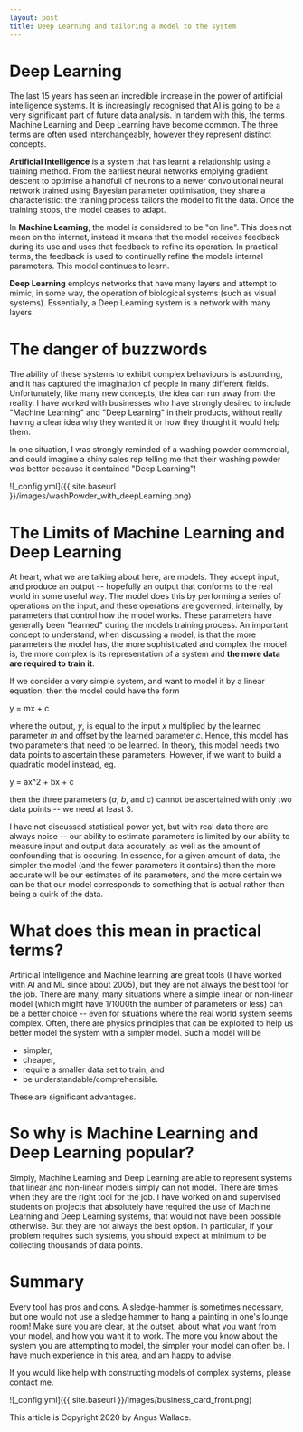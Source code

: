 ```yaml
---
layout: post
title: Deep Learning and tailoring a model to the system 
---
```


Deep Learning
=============

The last 15 years has seen an incredible increase in the power of artificial intelligence systems. It is increasingly recognised that AI is going to be a very significant part of future data analysis. In tandem with this, the terms Machine Learning and Deep Learning have become common. The three terms are often used interchangeably, however they represent distinct concepts.

**Artificial Intelligence** is a system that has learnt a relationship using a training method. From the earliest neural networks emplying gradient descent to optimise a handfull of neurons to a newer convolutional neural network trained using Bayesian parameter optimisation, they share a characteristic: the training process tailors the model to fit the data. Once the training stops, the model ceases to adapt.

In **Machine Learning**, the model is considered to be "on line". This does not mean on the internet, instead it means that the model receives feedback during its use and uses that feedback to refine its operation. In practical terms, the feedback is used to continually refine the models internal parameters. This model continues to learn.

**Deep Learning** employs networks that have many layers and attempt to mimic, in some way, the operation of biological systems (such as visual systems). Essentially, a Deep Learning system is a network with many layers.

The danger of buzzwords
=======================
The ability of these systems to exhibit complex behaviours is astounding, and it has captured the imagination of people in many different fields. Unfortunately, like many new concepts, the idea can run away from the reality. I have worked with businesses who have strongly desired to include "Machine Learning" and "Deep Learning" in their products, without really having a clear idea why they wanted it or how they thought it would help them.

In one situation, I was strongly reminded of a washing powder commercial, and could imagine a shiny sales rep telling me that their washing powder was better because it contained "Deep Learning"!

![_config.yml]({{ site.baseurl }}/images/washPowder_with_deepLearning.png)

The Limits of Machine Learning and Deep Learning
================================================
At heart, what we are talking about here, are models. They accept input, and produce an output -- hopefully an output that conforms to the real world in some useful way. The model does this by performing a series of operations on the input, and these operations are governed, internally, by parameters that control how the model works. These parameters have generally been "learned" during the models training process.
An important concept to understand, when discussing a model, is that the more parameters the model has, the more sophisticated and complex the model is, the more complex is its representation of a system and **the more data are required to train it**.

If we consider a very simple system, and want to model it by a linear equation, then the model could have the form

y = mx + c

where the output, _y_, is equal to the input _x_ multiplied by the learned parameter _m_ and offset by the learned parameter _c_. Hence, this model has two parameters that need to be learned. In theory, this model needs two data points to ascertain these parameters.
However, if we want to build a quadratic model instead, eg.

y = ax^2 + bx + c

then the three parameters (_a_, _b_, and _c_) cannot be ascertained with only two data points -- we need at least 3.

I have not discussed statistical power yet, but with real data there are always noise -- our ability to estimate parameters is limited by our ability to measure input and output data accurately, as well as the amount of confounding that is occuring. In essence, for a given amount of data, the simpler the model (and the fewer parameters it contains) then the more accurate will be our estimates of its parameters, and the more certain we can be that our model corresponds to something that is actual rather than being a quirk of the data.

What does this mean in practical terms?
=======================================
Artificial Intelligence and Machine learning are great tools (I have worked with AI and ML since about 2005), but they are not always the best tool for the job. There are many, many situations where a simple linear or non-linear model (which might have 1/1000th the number of parameters or less) can be a better choice -- even for situations where the real world system seems complex. Often, there are physics principles that can be exploited to help us better model the system with a simpler model. Such a model will be 
 - simpler, 
 - cheaper, 
 - require a smaller data set to train, and
 - be understandable/comprehensible.

These are significant advantages.

So why is Machine Learning and Deep Learning popular?
=====================================================
Simply, Machine Learning and Deep Learning are able to represent systems that linear and non-linear models simply can not model.
There are times when they are the right tool for the job. I have worked on and supervised students on projects that absolutely have required the use of Machine Learning and Deep Learning systems, that would not have been possible otherwise. But they are not always the best option. In particular, if your problem requires such systems, you should expect at minimum to be collecting thousands of data points.

Summary
=======
Every tool has pros and cons. A sledge-hammer is sometimes necessary, but one would not use a sledge hammer to hang a painting in one's lounge room! Make sure you are clear, at the outset, about what you want from your model, and how you want it to work. The more you know about the system you are attempting to model, the simpler your model can often be. I have much experience in this area, and am happy to advise.

If you would like help with constructing models of complex systems, please contact me.

![_config.yml]({{ site.baseurl }}/images/business_card_front.png)

This article is Copyright 2020 by Angus Wallace.
